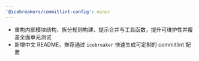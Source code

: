```yaml
---
'@icebreakers/commitlint-config': minor
---
```


- 重构内部模块结构，拆分规则构建、提示合并与工具函数，提升可维护性并覆盖全面单元测试
- 新增中文 README，推荐通过 `icebreaker` 快速生成可定制的 commitlint 配置
